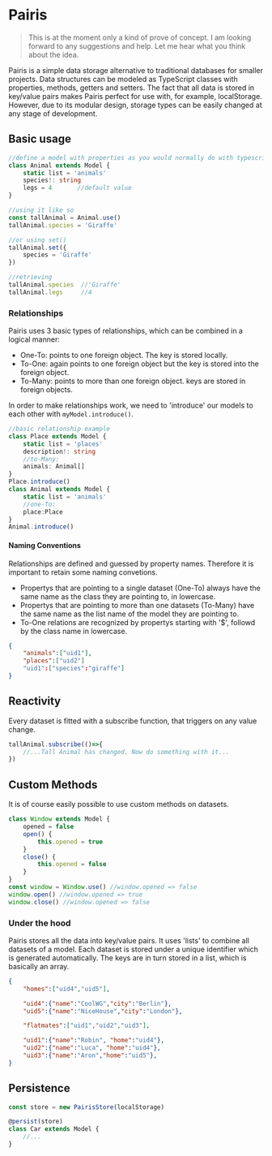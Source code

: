 # Pairis
<!-- Pairis is a simple alternative for using databases and ORMs in small-scale projects. It allows you to define models via TypeScript classes. All the data is stored into key:value pairs. This makes Pairis benificial to use it together with key:value  -->

> This is at the moment only a kind of prove of concept. I am looking forward to any suggestions and help. Let me hear what you think about the idea.

Pairis is a simple data storage alternative to traditional databases for smaller projects. Data structures can be modeled as TypeScript classes with properties, methods, getters and setters. The fact that all data is stored in key/value pairs makes Pairis perfect for use with, for example, localStorage. However, due to its modular design, storage types can be easily changed at any stage of development.

## Basic usage
```ts
//define a model with properties as you would normally do with typescript
class Animal extends Model {
    static list = 'animals'
    species!: string
    legs = 4       //default value
}

//using it like so
const tallAnimal = Animal.use()
tallAnimal.species = 'Giraffe'

//or using set()
tallAnimal.set({
    species = 'Giraffe'
})

//retrieving
tallAnimal.species  //'Giraffe'
tallAnimal.legs     //4
```

### Relationships
Pairis uses 3 basic types of relationships, which can be combined in a logical manner:
- One-To: points to one foreign object. The key is stored locally.
- To-One: again points to one foreign object but the key is stored into the foreign object.
- To-Many: points to more than one foreign object. keys are stored in foreign objects.

In order to make relationships work, we need to 'introduce' our models to each other with `myModel.introduce()`.

```ts
//basic relationship example
class Place extends Model {
    static list = 'places'
    description!: string
    //to-Many:
    animals: Animal[]
}
Place.introduce()
class Animal extends Model {
    static list = 'animals'
    //one-To:
    place:Place
}
Animal.introduce()
```
#### Naming Conventions

Relationships are defined and guessed by property names. Therefore it is important to retain some naming convetions.

- Propertys that are pointing to a single dataset (One-To) always have the same name as the class they are pointing to, in lowercase.
- Propertys that are pointing to more than one datasets (To-Many) have the same name as the list name of the model they are pointing to.
- To-One relations are recognized by propertys starting with '$', followd by the class name in lowercase.


```JSON
{
    "animals":["uid1"],
    "places":["uid2"]
    "uid1":["species":"giraffe"]
}
```


## Reactivity
Every dataset is fitted with a subscribe function, that triggers on any value change.
```ts
tallAnimal.subscribe(()=>{
    //...Tall Animal has changed. Now do something with it...
})
```

## Custom Methods
It is of course easily possible to use custom methods on datasets.
```ts
class Window extends Model {
    opened = false
    open() {
        this.opened = true
    }
    close() {
        this.opened = false
    }
}
const window = Window.use() //window.opened => false
window.open() //window.opened => true
window.close() //window.opened => false
```


### Under the hood
Pairis stores all the data into key/value pairs. It uses 'lists' to combine all datasets of a model. Each dataset is stored under a unique identifier which is generated automatically. The keys are in turn stored in a list, which is basically an array.

```JSON
{
    "homes":["uid4","uid5"],

    "uid4":{"name":"CoolWG","city":"Berlin"},
    "uid5":{"name":"NiceHouse","city":"London"},

    "flatmates":["uid1","uid2","uid3"],

    "uid1":{"name":"Robin", "home":"uid4"},
    "uid2":{"name":"Luca", "home":"uid4"},
    "uid3":{"name":"Aron","home":"uid5"},
}

```


## Persistence

```ts
const store = new PairisStore(localStorage)

@persist(store)
class Car extends Model {
    //...
}
```
<!-- ## Decorators [pending]
If you want to keep your model clean, you can use Class Decorators instead of static proerties.
```ts
@list('plants')
@store(store)
@singular('plnt')
@plural('plnts')
class Plant extends Model {
    //...
}
```

## Extending Pairis
... -->